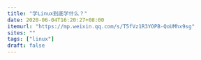 ```yaml
---
title: "学Linux到底学什么？"
date: 2020-06-04T16:20:27+08:00
itemurl: "https://mp.weixin.qq.com/s/T5fVz1R3YOPB-QoUMhx9sg"
sites: ""
tags: ["linux"]
draft: false
---
```


